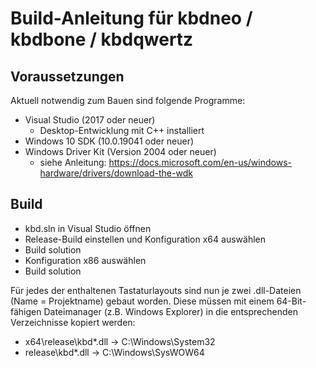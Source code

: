 # Build-Anleitung für kbdneo / kbdbone / kbdqwertz

## Voraussetzungen

Aktuell notwendig zum Bauen sind folgende Programme:
* Visual Studio (2017 oder neuer)
  * Desktop-Entwicklung mit C++ installiert
* Windows 10 SDK (10.0.19041 oder neuer)
* Windows Driver Kit (Version 2004 oder neuer)
  * siehe Anleitung: https://docs.microsoft.com/en-us/windows-hardware/drivers/download-the-wdk
  
## Build

* kbd.sln in Visual Studio öffnen
* Release-Build einstellen und Konfiguration x64 auswählen
* Build solution
* Konfiguration x86 auswählen
* Build solution

Für jedes der enthaltenen Tastaturlayouts sind nun je zwei .dll-Dateien (Name = Projektname) gebaut worden. Diese müssen mit einem 64-Bit-fähigen Dateimanager (z.B. Windows Explorer) in die entsprechenden Verzeichnisse kopiert werden:
* x64\release\kbd*.dll → C:\Windows\System32
* release\kbd*.dll → C:\Windows\SysWOW64
